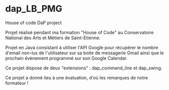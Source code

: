 # dap_LB_PMG
House of code DaP project

Projet réalisé pendant ma formation "House of Code" au Conservatoire National des Arts et Métiers de Saint-Etienne.

Projet en Java consistant à utiliser l'API Google pour récupérer le nombre d'email non-lus de l'utilisateur sur sa boite de messagerie Gmail ainsi que le prochain évènement programmé sur son Google Calendar.

Ce projet dispose de deux "extensions" : dap_command_line et dap_swing.

Ce projet a donné lieu à une évaluation, d'où les remarques de notre formateur !
